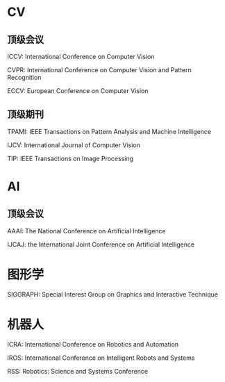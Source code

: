 # CV

## 顶级会议

ICCV: International Conference on Computer Vision

CVPR: International Conference on Computer Vision and Pattern Recognition

ECCV: European Conference on Computer Vision

## 顶级期刊

TPAMI: IEEE Transactions on Pattern Analysis and Machine Intelligence

IJCV: International Journal of Computer Vision

TIP: IEEE Transactions on Image Processing

# AI

## 顶级会议

AAAI: The National Conference on Artificial Intelligence

IJCAJ: the International Joint Conference on Artificial Intelligence

# 图形学

SIGGRAPH: Special Interest Group on Graphics and Interactive Technique

# 机器人

ICRA: International Conference on Robotics and Automation

IROS: International Conference on Intelligent Robots and Systems

RSS: Robotics: Science and Systems Conference
